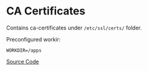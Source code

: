 # CA Certificates 

Contains ca-certificates under `/etc/ssl/certs/` folder. 

Preconfigured workir:

```WORKDIR=/apps``` 


[Source Code](https://github.com/rayyildiz/docker-images/tree/master/ca-certificates)
